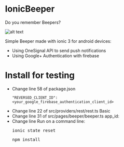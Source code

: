 # IonicBeeper
Do you remember Beepers?

![alt text](https://ugc.kn3.net/i/origin/http://www.clasesdeperiodismo.com/wp-content/uploads/2009/08/beeper.gif)

Simple Beeper made with ionic 3 for android devices:
- Using OneSignal API to send push notifications
- Using Google+ Authentication with firebase

# Install for testing
<ul>
  <li>
    Change line 58 of package.json

    "REVERSED_CLIENT_ID": <your_google_firebase_authentication_client_id>
  </li>
  <li>
    Change line 22 of src/providers/rest/rest.ts
    Basic <your_oneSignal_rest_api_key>
  </li>
  <li>
    Change line 31 of src/pages/beeper/beeper.ts
    app_id: <your_oneSignal_application_id>
  </li>
  <li>
    Change line
    Run on a command line:
    <pre>ionic state reset</pre>
    <pre>npm install</pre>
  </li>
</ul>
